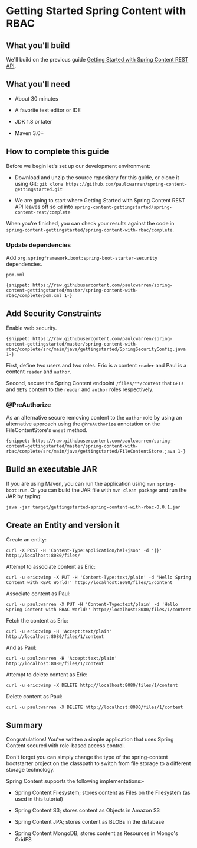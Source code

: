 # Getting Started Spring Content with RBAC

## What you'll build

We'll build on the previous guide [Getting Started with Spring Content REST API](spring-content-rest-docs.md).

## What you'll need

- About 30 minutes

- A favorite text editor or IDE

- JDK 1.8 or later

- Maven 3.0+

## How to complete this guide

Before we begin let's set up our development environment:

- Download and unzip the source repository for this guide, or clone it
using Git: `git clone https://github.com/paulcwarren/spring-content-gettingstarted.git`

- We are going to start where Getting Started with Spring Content REST API leaves off so
 `cd` into `spring-content-gettingstarted/spring-content-rest/complete`

When you’re finished, you can check your results against the code in
`spring-content-gettingstarted/spring-content-with-rbac/complete`.

### Update dependencies

Add `org.springframework.boot:spring-boot-starter-security` dependencies.

`pom.xml`

```
{snippet: https://raw.githubusercontent.com/paulcwarren/spring-content-gettingstarted/master/spring-content-with-rbac/complete/pom.xml 1-}
```
## Add Security Constraints

Enable web security.

```
{snippet: https://raw.githubusercontent.com/paulcwarren/spring-content-gettingstarted/master/spring-content-with-rbac/complete/src/main/java/gettingstarted/SpringSecurityConfig.java 1-}
```

First, define two users and two roles.  Eric is a content `reader` and Paul is a content `reader` and `author`.

Second, secure the Spring Content endpoint `/files/**/content` that `GETs` and `SETs` content to the `reader` and `author` roles respectively.

### @PreAuthorize 

As an alternative secure removing content to the `author` role by using an alternative approach using the `@PreAuthorize` annotation on the FileContentStore's `unset` method.

```
{snippet: https://raw.githubusercontent.com/paulcwarren/spring-content-gettingstarted/master/spring-content-with-rbac/complete/src/main/java/gettingstarted/FileContentStore.java 1-}
```

## Build an executable JAR

If you are using Maven, you can run the application using `mvn spring-boot:run`.
Or you can build the JAR file with `mvn clean package` and run the JAR
by typing:

`java -jar target/gettingstarted-spring-content-with-rbac-0.0.1.jar`

## Create an Entity and version it

Create an entity:

`curl -X POST -H 'Content-Type:application/hal+json' -d '{}' http://localhost:8080/files/`

Attempt to associate content as Eric:

`curl -u eric:wimp -X PUT -H 'Content-Type:text/plain' -d 'Hello Spring Content with RBAC World!' http://localhost:8080/files/1/content`

Associate content as Paul:

`curl -u paul:warren -X PUT -H 'Content-Type:text/plain' -d 'Hello Spring Content with RBAC World!' http://localhost:8080/files/1/content`

Fetch the content as Eric:

`curl -u eric:wimp -H 'Accept:text/plain' http://localhost:8080/files/1/content`
 
And as Paul:

`curl -u paul:warren -H 'Accept:text/plain' http://localhost:8080/files/1/content`

Attempt to delete content as Eric:

`curl -u eric:wimp -X DELETE http://localhost:8080/files/1/content`

Delete content as Paul:

`curl -u paul:warren -X DELETE http://localhost:8080/files/1/content`

## Summary

Congratulations!  You've written a simple application that uses Spring
Content secured with role-based access control.

Don't forget you can simply change the type of the spring-content bootstarter
project on the classpath to switch from file storage to a different
storage technology.  

Spring Content supports the following implementations:-

- Spring Content Filesystem; stores content as Files on the Filesystem
(as used in this tutorial)

- Spring Content S3; stores content as Objects in Amazon S3

- Spring Content JPA; stores content as BLOBs in the database

- Spring Content MongoDB; stores content as Resources in Mongo's GridFS
